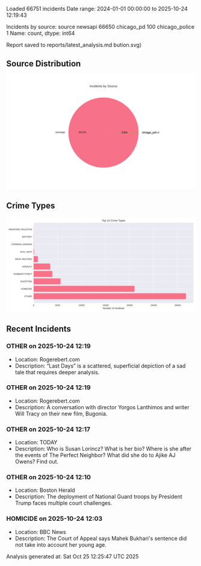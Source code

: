 
Loaded 66751 incidents
Date range: 2024-01-01 00:00:00 to 2025-10-24 12:19:43

Incidents by source:
source
newsapi           66650
chicago_pd          100
chicago_police        1
Name: count, dtype: int64

Report saved to reports/latest_analysis.md
bution.svg)

## Source Distribution
![Source Distribution](images/source_distribution.svg)

## Crime Types
![Crime Types](images/crime_types.svg)

## Recent Incidents

### OTHER on 2025-10-24 12:19
- Location: Rogerebert.com
- Description: “Last Days” is a scattered, superficial depiction of a sad tale that requires deeper analysis.


### OTHER on 2025-10-24 12:19
- Location: Rogerebert.com
- Description: A conversation with director Yorgos Lanthimos and writer Will Tracy on their new film, Bugonia.


### OTHER on 2025-10-24 12:17
- Location: TODAY
- Description: Who is Susan Lorincz? What is her bio? Where is she after the events of The Perfect Neighbor? What did she do to Ajike AJ Owens? Find out.


### OTHER on 2025-10-24 12:10
- Location: Boston Herald
- Description: The deployment of National Guard troops by President Trump faces multiple court challenges.


### HOMICIDE on 2025-10-24 12:03
- Location: BBC News
- Description: The Court of Appeal says Mahek Bukhari's sentence did not take into account her young age.

Analysis generated at: Sat Oct 25 12:25:47 UTC 2025

